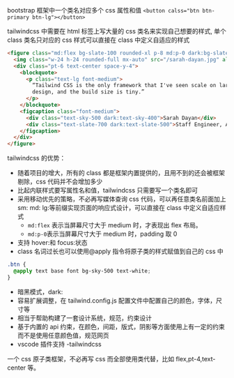 bootstrap 框架中一个类名对应多个 css 属性和值 `<button calss="btn btn-primary btn-lg"></button>`

tailwindcss 中需要在 html 标签上写大量的 css 类名来实现自己想要的样式, 单个 class 类名只对应的 css 样式可以直接在 class 中定义自适应的样式

```html
<figure class="md:flex bg-slate-100 rounded-xl p-8 md:p-0 dark:bg-slate-800">
  <img class="w-24 h-24 rounded-full mx-auto" src="/sarah-dayan.jpg" alt="" width="384" height="512" />
  <div class="pt-6 text-center space-y-4">
    <blockquote>
      <p class="text-lg font-medium">
        “Tailwind CSS is the only framework that I've seen scale on large teams. It’s easy to customize, adapts to any
        design, and the build size is tiny.”
      </p>
    </blockquote>
    <figcaption class="font-medium">
      <div class="text-sky-500 dark:text-sky-400">Sarah Dayan</div>
      <div class="text-slate-700 dark:text-slate-500">Staff Engineer, Algolia</div>
    </figcaption>
  </div>
</figure>
```

tailwindcss 的优势：

- 随着项目的增大，所有的 class 都是框架内置提供的，且用不到的还会被框架剔除，css 代码并不会增加多少
- 比起内联样式要写属性名和值，tailwindcss 只需要写一个类名即可
- 采用移动优先的策略，不必再写媒体查询 css 代码，可以再任意类名前面加上 sm: md: lg:等前缀实现页面的响应式设计，可以直接在 class 中定义自适应样式
  - `md:flex` 表示当屏幕尺寸大于 medium 时，才表现出 flex 布局。
  - `md:p-0`表示当屏幕尺寸大于 medium 时，padding 取 0
- 支持 hover:和 focus:状态
- class 名词过长也可以使用@apply 指令将原子类的样式赋值到自己的 css 中

```css
.btn {
  @apply text base font bg-sky-500 text-white;
}
```

- 暗黑模式，dark:
- 容易扩展调整，在 tailwind.config.js 配置文件中配置自己的颜色，字体，尺寸等
- 相当于帮助构建了一套设计系统，规范，约束设计
- 基于内置的 api 约束，在颜色，间距，版式，阴影等方面使用上有一定的约束而不是使用任意颜色值，规范网页
- vscode 插件支持 -tailwindcss

一个 css 原子类框架，不必再写 css 而全部使用类代替，比如 flex,pt-4,text-center 等。
